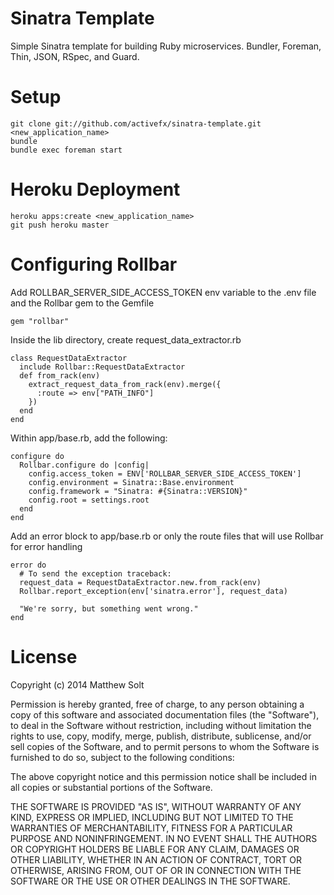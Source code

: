 # Sinatra Template

Simple Sinatra template for building Ruby microservices. Bundler, Foreman, Thin, JSON, RSpec, and Guard.

# Setup 

````
git clone git://github.com/activefx/sinatra-template.git <new_application_name>
bundle
bundle exec foreman start 
````

# Heroku Deployment

````
heroku apps:create <new_application_name>
git push heroku master
````

# Configuring Rollbar 

Add ROLLBAR_SERVER_SIDE_ACCESS_TOKEN env variable to the .env file and the Rollbar gem to the Gemfile
````
gem "rollbar"
````

Inside the lib directory, create request_data_extractor.rb
````
class RequestDataExtractor
  include Rollbar::RequestDataExtractor
  def from_rack(env)
    extract_request_data_from_rack(env).merge({
      :route => env["PATH_INFO"]
    })
  end
end
````

Within app/base.rb, add the following:
````
configure do
  Rollbar.configure do |config|
    config.access_token = ENV['ROLLBAR_SERVER_SIDE_ACCESS_TOKEN']
    config.environment = Sinatra::Base.environment
    config.framework = "Sinatra: #{Sinatra::VERSION}"
    config.root = settings.root
  end
end
````

Add an error block to app/base.rb or only the route files that will use Rollbar for error handling
````
error do
  # To send the exception traceback:
  request_data = RequestDataExtractor.new.from_rack(env)
  Rollbar.report_exception(env['sinatra.error'], request_data)

  "We're sorry, but something went wrong."
end
````

# License 

Copyright (c) 2014 Matthew Solt

Permission is hereby granted, free of charge, to any person obtaining
a copy of this software and associated documentation files (the
"Software"), to deal in the Software without restriction, including
without limitation the rights to use, copy, modify, merge, publish,
distribute, sublicense, and/or sell copies of the Software, and to
permit persons to whom the Software is furnished to do so, subject to
the following conditions:

The above copyright notice and this permission notice shall be
included in all copies or substantial portions of the Software.

THE SOFTWARE IS PROVIDED "AS IS", WITHOUT WARRANTY OF ANY KIND,
EXPRESS OR IMPLIED, INCLUDING BUT NOT LIMITED TO THE WARRANTIES OF
MERCHANTABILITY, FITNESS FOR A PARTICULAR PURPOSE AND
NONINFRINGEMENT. IN NO EVENT SHALL THE AUTHORS OR COPYRIGHT HOLDERS BE
LIABLE FOR ANY CLAIM, DAMAGES OR OTHER LIABILITY, WHETHER IN AN ACTION
OF CONTRACT, TORT OR OTHERWISE, ARISING FROM, OUT OF OR IN CONNECTION
WITH THE SOFTWARE OR THE USE OR OTHER DEALINGS IN THE SOFTWARE.
